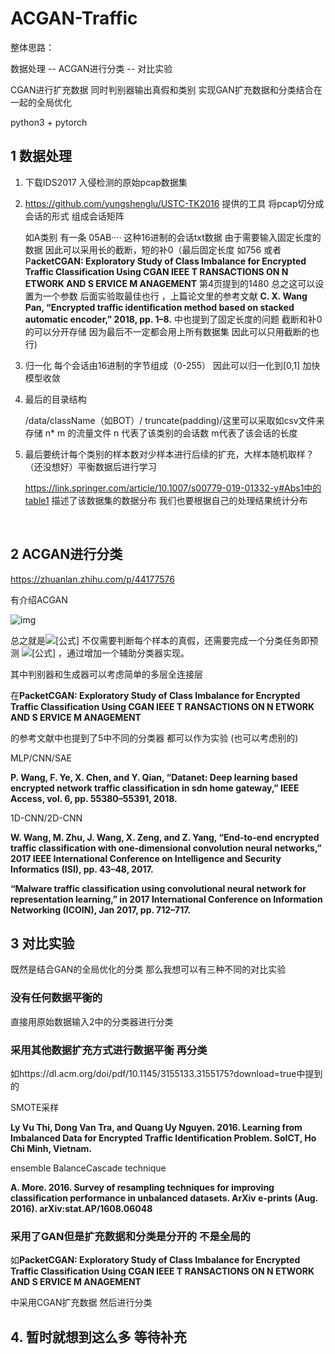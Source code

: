 # ACGAN-Traffic

整体思路：

数据处理  --  ACGAN进行分类 --  对比实验

CGAN进行扩充数据  同时判别器输出真假和类别  实现GAN扩充数据和分类结合在一起的全局优化

python3 + pytorch

## 1 数据处理

1. 下载IDS2017  入侵检测的原始pcap数据集

2. https://github.com/yungshenglu/USTC-TK2016  提供的工具   将pcap切分成会话的形式  组成会话矩阵

   如A类别  有一条 05AB····  这种16进制的会话txt数据   由于需要输入固定长度的数据   因此可以采用长的截断，短的补0（最后固定长度  如756   或者P**acketCGAN: Exploratory Study of Class Imbalance for Encrypted Traffic Classification Using CGAN IEEE T RANSACTIONS ON N ETWORK AND S ERVICE M ANAGEMENT**  第4页提到的1480     总之这可以设置为一个参数 后面实验取最佳也行 ，上篇论文里的参考文献 **C. X. Wang Pan, “Encrypted traffic identification method based on stacked automatic encoder,” 2018, pp. 1–8.** 中也提到了固定长度的问题   截断和补0的可以分开存储  因为最后不一定都会用上所有数据集  因此可以只用截断的也行)

3. 归一化  每个会话由16进制的字节组成（0-255） 因此可以归一化到[0,1] 加快模型收敛

4. 最后的目录结构

   /data/className（如BOT）/ truncate(padding)/这里可以采取如csv文件来存储  n* m 的流量文件  n 代表了该类别的会话数  m代表了该会话的长度

5. 最后要统计每个类别的样本数对少样本进行后续的扩充，大样本随机取样？（还没想好）平衡数据后进行学习

   https://link.springer.com/article/10.1007/s00779-019-01332-y#Abs1中的table1 描述了该数据集的数据分布 我们也要根据自己的处理结果统计分布 

   ​	

## 2 ACGAN进行分类

https://zhuanlan.zhihu.com/p/44177576

有介绍ACGAN

![img](https://pic3.zhimg.com/80/v2-2ad47451ac82a66f5edbf868e3afe69a_hd.jpg)

   总之就是![[公式]](https://www.zhihu.com/equation?tex=D) 不仅需要判断每个样本的真假，还需要完成一个分类任务即预测 ![[公式]](https://www.zhihu.com/equation?tex=C) ，通过增加一个辅助分类器实现。

其中判别器和生成器可以考虑简单的多层全连接层

在**PacketCGAN: Exploratory Study of Class Imbalance for Encrypted Traffic Classification Using CGAN IEEE T RANSACTIONS ON N ETWORK AND S ERVICE M ANAGEMENT**

的参考文献中也提到了5中不同的分类器 都可以作为实验 (也可以考虑别的)

 MLP/CNN/SAE

 **P. Wang, F. Ye, X. Chen, and Y. Qian, “Datanet: Deep learning based encrypted network traffic classification in sdn home gateway,” IEEE Access, vol. 6, pp. 55380–55391, 2018.**

1D-CNN/2D-CNN

**W. Wang, M. Zhu, J. Wang, X. Zeng, and Z. Yang, “End-to-end encrypted traffic classification with one-dimensional convolution neural networks,” 2017 IEEE International Conference on Intelligence and Security Informatics (ISI), pp. 43–48, 2017.**

 **“Malware traffic classification using convolutional neural network for representation learning,” in 2017 International Conference on Information Networking (ICOIN), Jan 2017, pp. 712–717.**

   

## 3 对比实验

   既然是结合GAN的全局优化的分类 那么我想可以有三种不同的对比实验

### 没有任何数据平衡的

直接用原始数据输入2中的分类器进行分类

### 采用其他数据扩充方式进行数据平衡 再分类

如https://dl.acm.org/doi/pdf/10.1145/3155133.3155175?download=true中提到的

SMOTE采样

**Ly Vu Thi, Dong Van Tra, and Quang Uy Nguyen. 2016. Learning from Imbalanced Data for Encrypted Traffic Identification Problem. SoICT, Ho Chi Minh, Vietnam.**

 ensemble BalanceCascade technique

**A. More. 2016. Survey of resampling techniques for improving classification performance in unbalanced datasets. ArXiv e-prints (Aug. 2016). arXiv:stat.AP/1608.06048**

### 采用了GAN但是扩充数据和分类是分开的 不是全局的

如**PacketCGAN: Exploratory Study of Class Imbalance for Encrypted Traffic Classification Using CGAN IEEE T RANSACTIONS ON N ETWORK AND S ERVICE M ANAGEMENT**

中采用CGAN扩充数据 然后进行分类



## 4. 暂时就想到这么多 等待补充